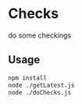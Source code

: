 # Checks

do some checkings

## Usage

```sh
npm install
node ./getLatest.js
node ./doChecks.js
```
